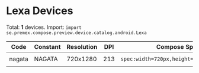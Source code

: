 # Lexa Devices

Total: **1** devices. Import: `import se.premex.compose.preview.device.catalog.android.Lexa`

| Code | Constant | Resolution | DPI | Compose Spec | Preview Usage |
|------|----------|------------|-----|-------------|---------------|
| nagata | NAGATA | 720x1280 | 213 | `spec:width=720px,height=1280px,dpi=213` | `@Preview(device = Lexa.NAGATA)` |

<!-- Generated automatically. Do not edit manually. -->
